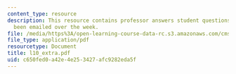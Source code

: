 ```yaml
---
content_type: resource
description: This resource contains professor answers student questions that have
  been emailed over the week.
file: /media/https%3A/open-learning-course-data-rc.s3.amazonaws.com/cms-610-media-industries-and-systems-spring-2006/c650fed0a42e4e253427afc9282eda5f_l10_extra.pdf
file_type: application/pdf
resourcetype: Document
title: l10_extra.pdf
uid: c650fed0-a42e-4e25-3427-afc9282eda5f
---
```

